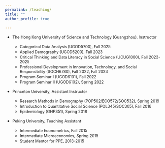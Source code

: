 ```yaml
---
permalink: /teaching/
title: ""
author_profile: true

---
```

* <span style="font-size:0.9em;">The Hong Kong University of Science and Technology (Guangzhou), Instructor
  * <span style="font-size:0.9em;">Categorical Data Analysis  (UGOD5700), Fall 2025
  * <span style="font-size:0.9em;">Applied Demography  (UGOD5200), Fall 2023
  * <span style="font-size:0.9em;">Critical Thinking and Data Literacy in Social Science (UCUG1000), Fall 2023-2025
  * <span style="font-size:0.9em;">Professional Development in Innovation, Technology, and Social Responsibility (SOCH6780), Fall 2022, Fall 2023
  * <span style="font-size:0.9em;">Program Seminar I  (UGOD6101), Fall 2022
  * <span style="font-size:0.9em;">Program Seminar II (UGOD6102), Spring 2022

* <span style="font-size:0.9em;">Princeton University, Assistant Instructor
  * <span style="font-size:0.9em;">Research Methods in Demography (POP502/ECO572/SOC532), Spring 2019 
  * <span style="font-size:0.9em;">Introduction to Quantitative Social Science (POL345/SOC305), Fall 2018 
  * <span style="font-size:0.9em;">Epidemiology (GHP351), Spring 2018

* <span style="font-size:0.9em;">Peking University, Teaching Assistant  
  * <span style="font-size:0.9em;">Intermediate Econometrics, Fall 2015 
  * <span style="font-size:0.9em;">Intermediate Microeconomics, Spring 2015 
  * <span style="font-size:0.9em;">Student Mentor for PPE, 2013-2015        
      

